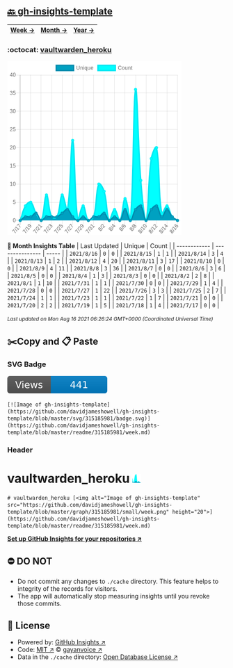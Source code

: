 ## [🔙 gh-insights-template](https://github.com/davidjameshowell/gh-insights-template)
| [**Week →**](https://github.com/davidjameshowell/gh-insights-template/blob/master/readme/315185981/week.md) | [**Month →**](https://github.com/davidjameshowell/gh-insights-template/blob/master/readme/315185981/month.md) | [**Year →**](https://github.com/davidjameshowell/gh-insights-template/blob/master/readme/315185981/year.md) |
 | ------------ | --------------- | ----- |

### :octocat: [vaultwarden_heroku](https://github.com/davidjameshowell/vaultwarden_heroku)
![Image of gh-insights-template](https://github.com/davidjameshowell/gh-insights-template/blob/master/graph/315185981/large/month.png)

**:calendar: Month Insights Table**
| Last Updated | Unique | Count |
 | ------------ | --------------- | ----- |
 | `2021/8/16` |  `0` | `0` |
 | `2021/8/15` |  `1` | `1` |
 | `2021/8/14` |  `3` | `4` |
 | `2021/8/13` |  `1` | `2` |
 | `2021/8/12` |  `4` | `20` |
 | `2021/8/11` |  `3` | `17` |
 | `2021/8/10` |  `0` | `0` |
 | `2021/8/9` |  `4` | `11` |
 | `2021/8/8` |  `3` | `36` |
 | `2021/8/7` |  `0` | `0` |
 | `2021/8/6` |  `3` | `6` |
 | `2021/8/5` |  `0` | `0` |
 | `2021/8/4` |  `1` | `3` |
 | `2021/8/3` |  `0` | `0` |
 | `2021/8/2` |  `2` | `8` |
 | `2021/8/1` |  `1` | `10` |
 | `2021/7/31` |  `1` | `1` |
 | `2021/7/30` |  `0` | `0` |
 | `2021/7/29` |  `1` | `4` |
 | `2021/7/28` |  `0` | `0` |
 | `2021/7/27` |  `1` | `22` |
 | `2021/7/26` |  `3` | `3` |
 | `2021/7/25` |  `2` | `7` |
 | `2021/7/24` |  `1` | `1` |
 | `2021/7/23` |  `1` | `1` |
 | `2021/7/22` |  `1` | `7` |
 | `2021/7/21` |  `0` | `0` |
 | `2021/7/20` |  `2` | `2` |
 | `2021/7/19` |  `1` | `5` |
 | `2021/7/18` |  `1` | `4` |
 | `2021/7/17` |  `0` | `0` |

<small><i>Last updated on Mon Aug 16 2021 06:26:24 GMT+0000 (Coordinated Universal Time)</i></small>

## ✂️Copy and 📋 Paste
### SVG Badge
[![Image of gh-insights-template](https://github.com/davidjameshowell/gh-insights-template/blob/master/svg/315185981/badge.svg)](https://github.com/davidjameshowell/gh-insights-template/blob/master/readme/315185981/week.md)
```readme
[![Image of gh-insights-template](https://github.com/davidjameshowell/gh-insights-template/blob/master/svg/315185981/badge.svg)](https://github.com/davidjameshowell/gh-insights-template/blob/master/readme/315185981/week.md)
```
### Header
# vaultwarden_heroku [<img alt="Image of gh-insights-template" src="https://github.com/davidjameshowell/gh-insights-template/blob/master/graph/315185981/small/week.png" height="20">](https://github.com/davidjameshowell/gh-insights-template/blob/master/readme/315185981/week.md)
```readme
# vaultwarden_heroku [<img alt="Image of gh-insights-template" src="https://github.com/davidjameshowell/gh-insights-template/blob/master/graph/315185981/small/week.png" height="20">](https://github.com/davidjameshowell/gh-insights-template/blob/master/readme/315185981/week.md)
```
[**Set up GitHub Insights for your repositories ↗️**](https://github.com/gayanvoice/github-insights)
## ⛔ DO NOT
- Do not commit any changes to `./cache` directory. This feature helps to integrity of the records for visitors.
- The app will automatically stop measuring insights until you revoke those commits.
## 📄 License
- Powered by: [GitHub Insights ↗️](https://github.com/gayanvoice/github-insights)
- Code: [MIT ↗️](./LICENSE) © [gayanvoice ↗️](https://github.com/gayanvoice)
- Data in the `./cache` directory: [Open Database License ↗️](https://opendatacommons.org/licenses/odbl/1-0/)